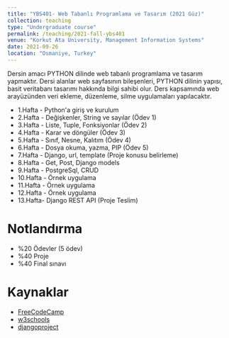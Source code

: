 ```yaml
---
title: "YBS401- Web Tabanlı Programlama ve Tasarım (2021 Güz)"
collection: teaching
type: "Undergraduate course"
permalink: /teaching/2021-fall-ybs401
venue: "Korkut Ata University, Management Information Systems"
date: 2021-09-26
location: "Osmaniye, Turkey"
---
```


Dersin amacı PYTHON dilinde web tabanlı programlama ve tasarım yapmaktır. Dersi alanlar web sayfasının bileşenleri, PYTHON dilinin yapısı, basit veritabanı tasarımı hakkında bilgi sahibi olur. Ders kapsamında web arayüzünden veri ekleme, düzenleme, silme uygulamaları yapılacaktır.

* 1.Hafta - Python'a giriş ve kurulum
* 2.Hafta - Değişkenler, String ve sayılar (Ödev 1)
* 3.Hafta - Liste, Tuple, Fonksiyonlar (Ödev 2)
* 4.Hafta - Karar ve döngüler (Ödev 3)
* 5.Hafta - Sınıf, Nesne, Kalıtım (Ödev 4)
* 6.Hafta - Dosya okuma, yazma, PIP (Ödev 5)
* 7.Hafta - Django, url, template (Proje konusu belirleme)
* 8.Hafta - Get, Post, Django models
* 9.Hafta - PostgreSql, CRUD
* 10.Hafta - Örnek uygulama
* 11.Hafta - Örnek uygulama
* 12.Hafta - Örnek uygulama
* 13.Hafta- Django REST API (Proje Teslim)

Notlandırma
======
* %20 Ödevler (5 ödev)
* %40 Proje
* %40 Final sınavı 

Kaynaklar
======
* [FreeCodeCamp](https://www.freecodecamp.org/news/backend-web-development-with-python-full-course/)
* [w3schools](https://www.w3schools.com/python/)
* [djangoproject](https://www.djangoproject.com/)
